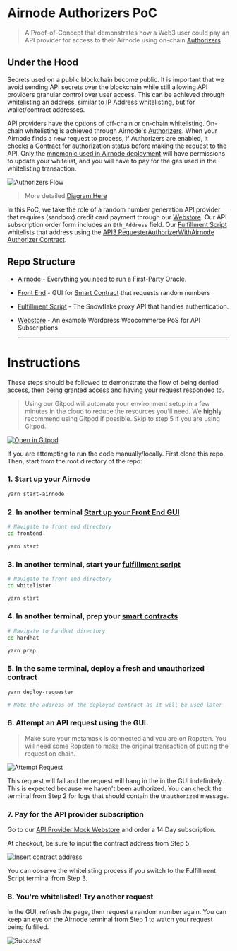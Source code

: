 # Airnode Authorizers PoC

> A Proof-of-Concept that demonstrates how a Web3 user could pay an API provider for access to their Airnode using on-chain [Authorizers](https://docs.api3.org/airnode/v0.3/concepts/authorization.html#authorizers)

## Under the Hood

Secrets used on a public blockchain become public. It is important that we avoid sending API secrets over the blockchain while still allowing API providers granular control over user access. This can be achieved through whitelisting an address, similar to IP Address whitelisting, but for wallet/contract addresses.

API providers have the options of off-chain or on-chain whitelisting. On-chain whitelisting is achieved through Airnode's [Authorizers](https://docs.api3.org/airnode/v0.3/concepts/authorization.html#authorizers). When your Airnode finds a new request to process, if Authorizers are enabled, it checks a [Contract](https://docs.api3.org/airnode/v0.3/concepts/authorization.html#requesterauthorizerwithairnode) for authorization status before making the request to the API. Only the [mnemonic used in Airnode deployment](/airnode/config/secrets.env) will have permissions to update your whitelist, and you will have to pay for the gas used in the whitelisting transaction.

![Authorizers Flow](https://user-images.githubusercontent.com/26840412/153293097-d53066e5-9292-4f79-bcbf-93c36e33e8ea.png)

> More detailed [Diagram Here](https://docs.api3.org/airnode/v0.3/concepts/authorization.html#authorizers)

In this PoC, we take the role of a random number generation API provider that requires (sandbox) credit card payment through our [Webstore](http://13.233.252.69/). Our API subscription order form includes an `Eth_Address` field. Our [Fulfillment Script](/whitelister) whitelists that address using the [API3 RequesterAuthorizerWithAirnode Authorizer Contract](https://docs.api3.org/airnode/v0.3/concepts/authorization.html#requesterauthorizerwithairnode).

## Repo Structure

- [Airnode](/airnode) - Everything you need to run a First-Party Oracle.
- [Front End](/frontend) - GUI for [Smart Contract](/hardhat) that requests random numbers
- [Fulfillment Script](/whitelister) - The Snowflake proxy API that handles authentication.
- [Webstore](http://13.233.252.69/) - An example Wordpress Woocommerce PoS for API Subscriptions

  ***

# Instructions

These steps should be followed to demonstrate the flow of being denied access, then being granted access and having your request responded to.

> Using our Gitpod will automate your environment setup in a few minutes in the cloud to reduce the resources you'll need. We **highly** recommend using Gitpod if possible. Skip to step 5 if you are using Gitpod.

[![Open in Gitpod](https://gitpod.io/button/open-in-gitpod.svg)](https://gitpod.io/#https://github.com/camronh/Subscription-PoC)

If you are attempting to run the code manually/locally. First clone this repo. Then, start from the root directory of the repo:

### 1. Start up your Airnode

```sh
yarn start-airnode
```

### 2. In another terminal [Start up your Front End GUI](/frontend)

```sh
# Navigate to front end directory
cd frontend

yarn start
```

### 3. In another terminal, start your [fulfillment script](/whitelister)

```sh
# Navigate to front end directory
cd whitelister

yarn start
```

### 4. In another terminal, prep your [smart contracts](/frontend)

```sh
# Navigate to hardhat directory
cd hardhat

yarn prep
```

### 5. In the same terminal, deploy a fresh and unauthorized contract

```sh
yarn deploy-requester

# Note the address of the deployed contract as it will be used later
```

### 6. Attempt an API request using the GUI.

> Make sure your metamask is connected and you are on Ropsten. You will need some Ropsten to make the original transaction of putting the request on chain.

![Attempt Request](https://user-images.githubusercontent.com/26840412/153304922-1af53024-a5e5-4083-bc1a-62c8569108de.png)

This request will fail and the request will hang in the in the GUI indefinitely. This is expected because we haven't been authorized. You can check the terminal from Step 2 for logs that should contain the `Unauthorized` message.

### 7. Pay for the API provider subscription

Go to our [API Provider Mock Webstore](http://13.233.252.69/product/api-subscription/) and order a 14 Day subscription.

At checkout, be sure to input the contract address from Step 5

![Insert contract address](https://user-images.githubusercontent.com/26840412/153293704-547d9101-f6b6-4ffe-be3f-c94f691e5c74.png)

You can observe the whitelisting process if you switch to the Fulfillment Script terminal from Step 3.

### 8. You're whitelisted! Try another request

In the GUI, refresh the page, then request a random number again. You can keep an eye on the Airnode terminal from Step 1 to watch your request being fulfilled.

![Success!](https://user-images.githubusercontent.com/26840412/153442280-1c72aaac-9eb8-469e-806e-8a48d23fe56d.png)

